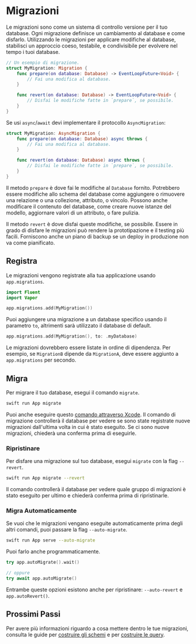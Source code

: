 # Migrazioni

Le migrazioni sono come un sistema di controllo versione per il tuo database. Ogni migrazione definisce un cambiamento al database e come disfarlo. Utilizzando le migrazioni per applicare modifiche al database, stabilisci un approccio coeso, testabile, e condivisibile per evolvere nel tempo i tuoi database.

```swift
// Un esempio di migrazione.
struct MyMigration: Migration {
    func prepare(on database: Database) -> EventLoopFuture<Void> {
        // Fai una modifica al database.
    }

    func revert(on database: Database) -> EventLoopFuture<Void> {
    	// Disfai le modifiche fatte in `prepare`, se possibile.
    }
}
```

Se usi `async`/`await` devi implementare il protocollo `AsyncMigration`:

```swift
struct MyMigration: AsyncMigration {
    func prepare(on database: Database) async throws {
        // Fai una modifica al database.
    }

    func revert(on database: Database) async throws {
    	// Disfai le modifiche fatte in `prepare`, se possibile.
    }
}
```

Il metodo `prepare` è dove fai le modifiche al `Database` fornito. Potrebbero essere modifiche allo schema del database come aggiungere o rimuovere una relazione o una collezione, attributo, o vincolo. Possono anche modificare il contenuto del database, come creare nuove istanze del modello, aggiornare valori di un attributo, o fare pulizia.

Il metodo `revert` è dove disfai queste modifiche, se possibile. Essere in grado di disfare le migrazioni può rendere la prototipazione e il testing più facili. Forniscono anche un piano di backup se un deploy in produzione non va come pianificato. 

## Registra

Le migrazioni vengono registrate alla tua applicazione usando `app.migrations`. 

```swift
import Fluent
import Vapor

app.migrations.add(MyMigration())
```

Puoi aggiungere una migrazione a un database specifico usando il parametro `to`, altrimenti sarà utilizzato il database di default.

```swift
app.migrations.add(MyMigration(), to: .myDatabase)
```

Le migrazioni dovrebbero essere listate in ordine di dipendenza. Per esempio, se `MigrationB` dipende da `MigrationA`, deve essere aggiunto a `app.migrations` per secondo.

## Migra

Per migrare il tuo database, esegui il comando `migrate`.

```sh
swift run App migrate
```

Puoi anche eseguire questo [comando attraverso Xcode](../advanced/commands.md#xcode). Il comando di migrazione controllerà il database per vedere se sono state registrate nuove migrazioni dall'ultima volta in cui è stato eseguito. Se ci sono nuove migrazioni, chiederà una conferma prima di eseguirle.

### Ripristinare

Per disfare una migrazione sul tuo database, esegui `migrate` con la flag `--revert`.

```sh
swift run App migrate --revert
```

Il comando controllerà il database per vedere quale gruppo di migrazioni è stato eseguito per ultimo e chiederà conferma prima di ripristinarle.

### Migra Automaticamente

Se vuoi che le migrazioni vengano eseguite automaticamente prima degli altri comandi, puoi passare la flag `--auto-migrate`. 

```sh
swift run App serve --auto-migrate
```

Puoi farlo anche programmaticamente. 

```swift
try app.autoMigrate().wait()

// oppure
try await app.autoMigrate()
```

Entrambe queste opzioni esistono anche per ripristinare: `--auto-revert` e `app.autoRevert()`. 

## Prossimi Passi

Per avere più informazioni riguardo a cosa mettere dentro le tue migrazioni, consulta le guide per [costruire gli schemi](schema.md) e per [costruire le query](query.md).
